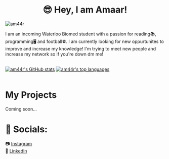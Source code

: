 <h1 align = "center"> 😎 Hey, I am Amaar!</h1>
<p align="left"> <img src="https://komarev.com/ghpvc/?username=am44r&label=Profile%20views&color=2e24bd&style=for-the-badge" alt="am44r" /> </p>
I am an incoming Waterloo Biomed student with a passion for reading📚, programming🖥️ and football⚽. I am currently looking for new oppurtunites to improve and increase my knowledge! I'm trying to meet new people and increase my network so if you're down dm me!<br/><br/>

[![am44r's GitHub stats](https://github-readme-stats.vercel.app/api?username=am44r&include_all_commits=true&theme=tokyonight&hide=prs,issues&hide_border=true&border_radius=0&count_private=true)](https://github.com/MostafaH04)
[![am44r's top languages](https://github-readme-stats.vercel.app/api/top-langs/?username=am44r&hide=Processing&layout=compact&theme=tokyonight&hide_border=true&border_radius=0&card_width=250)](https://github.com/MostafaH04)
<br/><br/>

# My Projects <br />
Coming soon... <br />

# 🔗 Socials:<br />
📷 [Instagram](https://www.instagram.com/am44r.s) <br />
📜 [LinkedIn](https://www.linkedin.com/in/amaar-s-bba1991a9/) <br />
